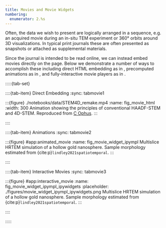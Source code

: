 ```yaml
---
title: Movies and Movie Widgets
numbering:
  enumerator: 2.%s
---
```


Often, the data we wish to present are logically arranged in a sequence, e.g. an acquired movie during an in-situ TEM experiment or 360° orbits around 3D visualizations.
In typical print journals these are often presented as snapshots or attached as supplemental materials.

Since the journal is intended to be read online, we can instead embed movies directly on the page.
Below we demonstrate a number of ways to accomplish these including direct HTML embedding as in [](#fig_movie_html), precomputed animations as in [](#fig_movie_widget_ipympl), and fully-interactive movie players as in [](#fig_movie_widget_ipympl_ipywidgets).

:::::{tab-set}

::::{tab-item} Direct Embedding
:sync: tabmovie1

:::{figure} ./notebooks/data/STEM4D_remake.mp4
:name: fig_movie_html
:width: 300
Animation showing the principles of conventional HAADF-STEM and 4D-STEM. Reproduced from [C Ophus](https://www.youtube.com/watch?v=2QUFgO5x1OY&lc=UgyE2dCdpNqakBdpAfB4AaABAg).
:::

::::

::::{tab-item} Animations
:sync: tabmovie2

:::{figure} #app:animated_movie
:name: fig_movie_widget_ipympl
Multislice HRTEM simulation of a hollow gold nanosphere. Sample morphology estimated from  {cite:p}`lindley2021spatiotemporal`.
:::

::::

::::{tab-item} Interactive Movies
:sync: tabmovie3

:::{figure} #app:interactive_movie
:name: fig_movie_widget_ipympl_ipywidgets
:placeholder: ./figures/movie_widget_ipympl_ipywidgets.png
Multislice HRTEM simulation of a hollow gold nanosphere. Sample morphology estimated from  {cite:p}`lindley2021spatiotemporal`.
:::

::::

:::::

